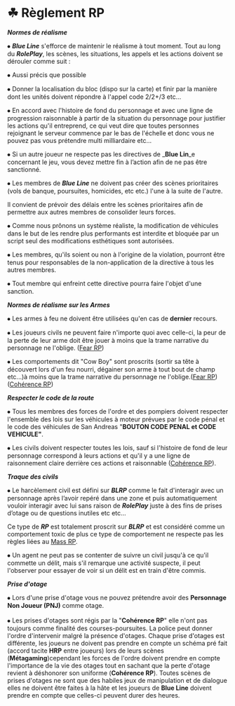 # ☘ Règlement RP

_**Normes de réalisme**_



⦁ _**Blue Line**_ s'efforce de maintenir le réalisme à tout moment. Tout au long du _**RolePlay**_, les scènes, les situations, les appels et les actions doivent se dérouler comme suit :&#x20;



⦁ Aussi précis que possible&#x20;

⦁ Donner la localisation du bloc (dispo sur la carte) et finir par la manière dont les unités doivent répondre à l'appel code 2/2+/3 etc...

⦁ En accord avec l'histoire de fond du personnage et avec une ligne de progression raisonnable à partir de la situation du personnage pour justifier les actions qu'il entreprend, ce qui veut dire que toutes personnes rejoignant le serveur commence par le bas de l'échelle et donc vous ne pouvez pas vous prétendre multi milliardaire etc…&#x20;

⦁ Si un autre joueur ne respecte pas les directives de _**Blue Lin**_e concernant le jeu, vous devez mettre fin à l’action afin de ne pas être sanctionné.

⦁ Les membres de _**Blue Line**_ ne doivent pas créer des scènes prioritaires (vols de banque, poursuites, homicides, etc etc.) l'une à la suite de l'autre.&#x20;

Il convient de prévoir des délais entre les scènes prioritaires afin de permettre aux autres membres de consolider leurs forces.&#x20;

⦁ Comme nous prônons un système réaliste, la modification de véhicules dans le but de les rendre plus performants est interdite et bloquée par un script seul des modifications esthétiques sont autorisées.

⦁ Les membres, qu'ils soient ou non à l'origine de la violation, pourront être tenus pour responsables de la non-application de la directive à tous les autres membres.

⦁ Tout membre qui enfreint cette directive pourra faire l'objet d'une sanction.



_**Normes de réalisme sur les Armes**_



⦁ Les armes à feu ne doivent être utilisées qu'en cas de **dernier** recours.&#x20;

⦁ Les joueurs civils ne peuvent faire n'importe quoi avec celle-ci, la peur de la perte de leur arme doit être jouer à moins que la trame narrative du personnage ne l'oblige. ([Fear RP](../../../../../reglement/reglement/five-m/politiques-en-matiere-de-jeux-de-role/fear-rp.md))&#x20;

⦁ Les comportements dit "Cow Boy" sont proscrits (sortir sa tête à découvert lors d'un feu nourri, dégainer son arme à tout bout de champ etc...)à moins que la trame narrative du personnage ne l'oblige.([Fear RP](../../../../../reglement/reglement/five-m/politiques-en-matiere-de-jeux-de-role/fear-rp.md)) ([Cohérence RP](../../../../../reglement/reglement/five-m/politiques-en-matiere-de-jeux-de-role/incoherence-rp.md))



_**Respecter le code de la route**_



⦁ Tous les membres des forces de l'ordre et des pompiers doivent respecter l'ensemble des lois sur les véhicules à moteur prévues par le code pénal et le code des véhicules de San Andreas "**BOUTON CODE PENAL et CODE VEHICULE"**.

⦁ Les civils doivent respecter toutes les lois, sauf si l'histoire de fond de leur personnage correspond à leurs actions et qu'il y a une ligne de raisonnement claire derrière ces actions et raisonnable ([Cohérence RP](../../../../../reglement/reglement/five-m/politiques-en-matiere-de-jeux-de-role/incoherence-rp.md)).



_**Traque des civils**_



⦁ Le harcèlement civil est défini sur _**BLRP**_ comme le fait d'interagir avec un personnage après l’avoir repéré dans une zone et puis automatiquement vouloir interagir avec lui sans raison de _**RolePlay**_ juste à des fins de prises d’otage ou de questions inutiles etc etc…&#x20;

Ce type de _**RP**_ est totalement proscrit sur _**BLRP**_ et est considéré comme un comportement toxic de plus ce type de comportement ne respecte pas les règles liées au [Mass RP](../../../../../reglement/reglement/five-m/politiques-en-matiere-de-jeux-de-role/mass-rp.md).&#x20;

⦁ Un agent ne peut pas se contenter de suivre un civil jusqu'à ce qu'il commette un délit, mais s'il remarque une activité suspecte, il peut l'observer pour essayer de voir si un délit est en train d'être commis.



&#x20;_**Prise d'otage**_



⦁ Lors d'une prise d'otage vous ne pouvez prétendre avoir des **Personnage Non Joueur (PNJ)** comme otage.\
\
⦁ Les prises d'otages sont régis par la "**Cohérence RP**" elle n'ont pas toujours comme finalité des courses-poursuites. La police peut donner l'ordre d'intervenir malgré la présence d'otages. Chaque prise d'otages est différente, les joueurs ne doivent pas prendre en compte un schéma pré fait (accord tacite **HRP** entre joueurs)  lors de leurs scènes (**Métagaming**)cependant les forces de l'ordre doivent prendre en compte l'importance de la vie des otages tout en sachant que la perte d'otage revient à déshonorer son uniforme (**Cohérence RP**). Toutes scènes de prises d'otages ne sont que des habiles jeux de manipulation et de dialogue elles ne doivent être faites à la hâte et les joueurs de **Blue Line** doivent prendre en compte que celles-ci peuvent durer des heures.
